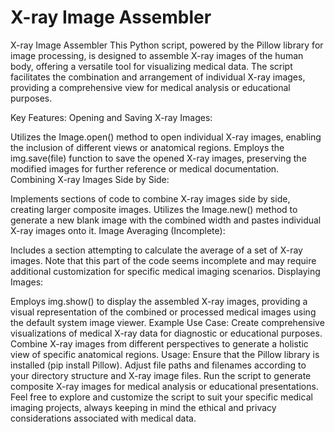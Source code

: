 # X-ray Image Assembler
X-ray Image Assembler
This Python script, powered by the Pillow library for image processing, is designed to assemble X-ray images of the human body, offering a versatile tool for visualizing medical data. The script facilitates the combination and arrangement of individual X-ray images, providing a comprehensive view for medical analysis or educational purposes.

Key Features:
Opening and Saving X-ray Images:

Utilizes the Image.open() method to open individual X-ray images, enabling the inclusion of different views or anatomical regions.
Employs the img.save(file) function to save the opened X-ray images, preserving the modified images for further reference or medical documentation.
Combining X-ray Images Side by Side:

Implements sections of code to combine X-ray images side by side, creating larger composite images.
Utilizes the Image.new() method to generate a new blank image with the combined width and pastes individual X-ray images onto it.
Image Averaging (Incomplete):

Includes a section attempting to calculate the average of a set of X-ray images. Note that this part of the code seems incomplete and may require additional customization for specific medical imaging scenarios.
Displaying Images:

Employs img.show() to display the assembled X-ray images, providing a visual representation of the combined or processed medical images using the default system image viewer.
Example Use Case:
Create comprehensive visualizations of medical X-ray data for diagnostic or educational purposes.
Combine X-ray images from different perspectives to generate a holistic view of specific anatomical regions.
Usage:
Ensure that the Pillow library is installed (pip install Pillow).
Adjust file paths and filenames according to your directory structure and X-ray image files.
Run the script to generate composite X-ray images for medical analysis or educational presentations.
Feel free to explore and customize the script to suit your specific medical imaging projects, always keeping in mind the ethical and privacy considerations associated with medical data.
